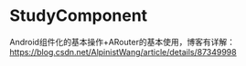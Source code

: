 # StudyComponent
Android组件化的基本操作+ARouter的基本使用，博客有详解：https://blog.csdn.net/AlpinistWang/article/details/87349998
